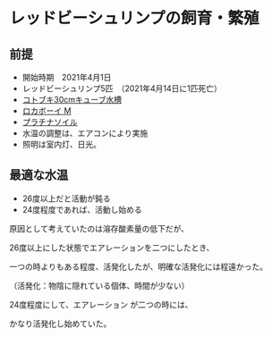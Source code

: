 # レッドビーシュリンプの飼育・繁殖

## 前提

* 開始時期　2021年4月1日
* レッドビーシュリンプ5匹　（2021年4月14日に1匹死亡）
* [コトブキ30cmキューブ水槽](https://amzn.to/3vzVoEu)
* [ロカボーイ M](https://amzn.to/3fytB1w)
* [プラチナソイル](https://amzn.to/34veBLI)
* 水温の調整は、エアコンにより実施
* 照明は室内灯、日光。

## 最適な水温
* 26度以上だと活動が鈍る
* 24度程度であれば、活動し始める

原因として考えていたのは溶存酸素量の低下だが、

26度以上にした状態でエアレーションを二つにしたとき、

一つの時よりもある程度、活発化したが、明確な活発化には程遠かった。

（活発化：物陰に隠れている個体、時間が少ない）

24度程度にして、エアレーション が二つの時には、

かなり活発化し始めていた。
